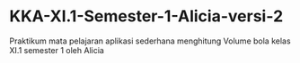 # KKA-XI.1-Semester-1-Alicia-versi-2
Praktikum mata pelajaran aplikasi sederhana menghitung Volume bola kelas XI.1 semester 1 oleh Alicia 
